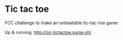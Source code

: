 # Tic tac toe
FCC challange to make an unbeatable tic-tac-toe game 

Up & running: http://gz-tictactoe.surge.sh/
